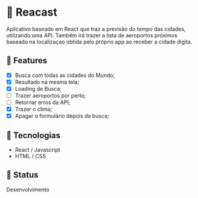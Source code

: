 # 🚀 Reacast

Aplicativo baseado em React que traz a previsão do tempo das cidades, utilizando uma API. Também irá trazer a lista de aeroportos próximos baseado
na localizaçao obtida pelo próprio app ao receber a cidade digita. 

## 🧪 Features

- [x] Busca com todas as cidades do Mundo; 
- [x] Resultado na mesma tela; 
- [x] Loading de Busca; 
- [ ] Trazer aeroportos por perto; 
- [ ] Retornar erros da API;
- [x] Trazer o clima;
- [x] Apagar o formulário depois da busca;

## 🔨 Tecnologias

- React / Javascript
- HTML / CSS

## 📌 Status

Desenvolvimento
